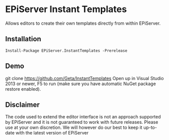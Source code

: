 # EPiServer Instant Templates

Allows editors to create their own templates directly from within EPiServer.

## Installation

```
Install-Package EPiServer.InstantTemplates -Prerelease
```

## Demo
git clone https://github.com/Geta/InstantTemplates
Open up in Visual Studio 2013 or newer, F5 to run (make sure you have automatic NuGet package restore enabled).

## Disclaimer
The code used to extend the editor interface is not an approach supported by EPiServer and it is not guaranteed to work with future releases. Please use at your own discretion. We will however do our best to keep it up-to-date with the latest version of EPiServer
